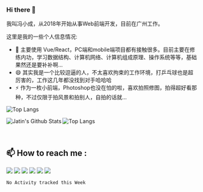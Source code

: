### Hi there 👋

我叫冯小成，从2018年开始从事Web前端开发，目前在广州工作。

这里是我的一些个人信息情况:

- 🌱 主要使用 Vue/React，PC端和mobile端项目都有接触很多。目前主要在修练内功，学习数据结构、计算机网络、计算机组成原理、操作系统等等，基础果然还是要补补啊...
- 😄 其实我是一个比较逗逼的人，不太喜欢拘束的工作环境，打乒乓球也是超厉害的，工作这几年都没找到对手哈哈哈
- ⚡ 作为一枚小前端，Photoshop也没在怕的啦，喜欢拍照修图，拍得超好看那种，不过仅限于拍风景和拍别人，自拍的话就...

![Top Langs](https://github-readme-stats.vercel.app/api/top-langs/?username=rusty-sj&hide=TeX&layout=compact)

<img align="left" alt="Jatin's Github Stats" src="https://github-readme-stats.vercel.app/api?username=fxpixels&theme=graywhite&hide_border=true" />

![Top Langs](https://github-readme-stats.vercel.app/api/top-langs/?username=rusty-sj&hide=TeX&layout=compact)

<br>

## :mailbox: How to reach me : 

[<img src="https://img.icons8.com/bubbles/50/000000/gmail.png"/>](mailto:jatinrao8630@gmail.com)
[<img target="_blank" src="https://img.icons8.com/bubbles/50/000000/linkedin.png"/>](https://www.linkedin.com/in/jatinrao/)
[<img target="_blank" src="https://img.icons8.com/bubbles/50/000000/github.png">](https://www.github.com/jatin2003/)
[<img target="_blank" src="https://img.icons8.com/bubbles/50/000000/twitter.png"/>](https://www.twitter.com/iamjatinrao/)
[<img target="_blank" src="https://img.icons8.com/bubbles/50/000000/instagram-new.png"/>](https://www.instagram.com/jatinrao.dev/)
[<img target="_blank" src="https://img.icons8.com/bubbles/50/000000/discord-logo.png"/>](https://discord.gg/3Ks7sMA)

<!--START_SECTION:waka-->
```text
No Activity tracked this Week
```
<!--END_SECTION:waka-->

<!--
**FxPixels/FxPixels** is a ✨ _special_ ✨ repository because its `README.md` (this file) appears on your GitHub profile.

Here are some ideas to get you started:

- 🔭 I’m currently working on ...
- 🌱 I’m currently learning ...
- 👯 I’m looking to collaborate on ...
- 🤔 I’m looking for help with ...
- 💬 Ask me about ...
- 📫 How to reach me: ...
- 😄 Pronouns: ...
- ⚡ Fun fact: ...
-->
